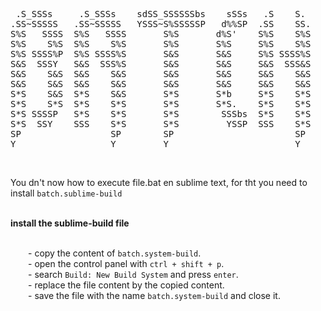 <pre> .S_SSSs     .S_SSSs    sdSS_SSSSSSbs    sSSs   .S    S.          .S_SSSs     .S       S.    .S  S.       .S_sSSs
.SS~SSSSS   .SS~SSSSS   YSSS~S%SSSSSP   d%%SP  .SS    SS.        .SS~SSSSS   .SS       SS.  .SS  SS.     .SS~YS%%b
S%S   SSSS  S%S   SSSS       S%S       d%S'    S%S    S%S        S%S   SSSS  S%S       S%S  S%S  S%S     S%S   `S%b
S%S    S%S  S%S    S%S       S%S       S%S     S%S    S%S        S%S    S%S  S%S       S%S  S%S  S%S     S%S    S%S
S%S SSSS%P  S%S SSSS%S       S&S       S&S     S%S SSSS%S        S%S SSSS%P  S&S       S&S  S&S  S&S     S%S    S&S
S&S  SSSY   S&S  SSS%S       S&S       S&S     S&S  SSS&S        S&S  SSSY   S&S       S&S  S&S  S&S     S&S    S&S
S&S    S&S  S&S    S&S       S&S       S&S     S&S    S&S        S&S    S&S  S&S       S&S  S&S  S&S     S&S    S&S
S&S    S&S  S&S    S&S       S&S       S&S     S&S    S&S        S&S    S&S  S&S       S&S  S&S  S&S     S&S    S&S
S*S    S&S  S*S    S&S       S*S       S*b     S*S    S*S        S*S    S&S  S*b       d*S  S*S  S*b     S*S    d*S
S*S    S*S  S*S    S*S       S*S       S*S.    S*S    S*S        S*S    S*S  S*S.     .S*S  S*S  S*S.    S*S   .S*S
S*S SSSSP   S*S    S*S       S*S        SSSbs  S*S    S*S        S*S SSSSP    SSSbs_sdSSS   S*S   SSSbs  S*S_sdSSS
S*S  SSY    SSS    S*S       S*S         YSSP  SSS    S*S        S*S  SSY      YSSP~YSSY    S*S    YSSP  SSS~YSSY
SP                 SP        SP                       SP         SP                         SP
Y                  Y         Y                        Y          Y                          Y	</pre>
<br />
<p>You dn't now how to execute file.bat en sublime text, for tht you need to install <code>batch.sublime-build</code></p>
<br />
<b>install the sublime-build file</b>
<br />
<br />
<p>
        &emsp;&emsp;- copy the content of <code>batch.system-build</code>.
        <br />
        &emsp;&emsp;- open the control panel with <code>ctrl + shift + p</code>.
        <br />
        &emsp;&emsp;- search <code>Build: New Build System</code> and press <code>enter</code>.
        <br />
        &emsp;&emsp;- replace the file content by the copied content.
        <br />
        &emsp;&emsp;- save the file with the name <code>batch.system-build</code> and close it.
        <br />
 

